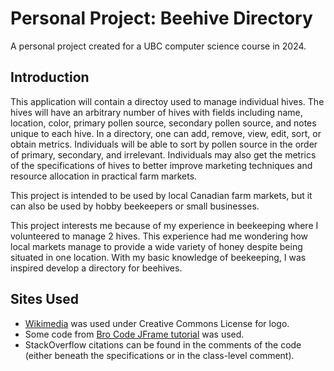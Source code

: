 # Personal Project: Beehive Directory
A personal project created for a UBC computer science course in 2024.

## Introduction
This application will contain a directoy used to manage individual hives. The hives will have an arbitrary number of hives with fields including name, location, color, primary pollen source, secondary pollen source, and notes unique to each hive. In a directory, one can add, remove, view, edit, sort, or obtain metrics. Individuals will be able to sort by pollen source in the order of primary, secondary, and irrelevant. Individuals may also get the metrics of the specifications of hives to better improve marketing techniques and resource allocation in practical farm markets.

This project is intended to be used by local Canadian farm markets, but it can also be used by hobby beekeepers or small businesses.

This project interests me because of my experience in beekeeping where I volunteered to manage 2 hives. This experience had me wondering how local markets manage to provide a wide variety of honey despite being situated in one location. With my basic knowledge of beekeeping, I was inspired develop a directory for beehives.

## Sites Used
- [Wikimedia](https://commons.wikimedia.org/wiki/File:OpenMoji-black_1F41D.svg) was used under Creative Commons License for logo.
- Some code from [Bro Code JFrame tutorial](https://youtu.be/Kmgo00avvEw?si=dPZW_kdZlPOpXF3a) was used.
- StackOverflow citations can be found in the comments of the code (either beneath the specifications or in the class-level comment).
